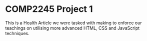 # COMP2245 Project 1
This is a Health Article we were tasked with making to enforce our teachings on utilising more advanced HTML, CSS and JavaScript techniques. 
